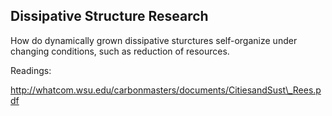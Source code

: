 ## Dissipative Structure Research

How do dynamically grown dissipative sturctures self-organize under changing conditions, such as reduction of resources.

Readings:

http://whatcom.wsu.edu/carbonmasters/documents/CitiesandSust\_Rees.pdf
